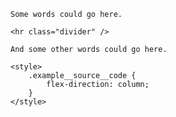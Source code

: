 ```svelte example raised hideStyle
Some words could go here.

<hr class="divider" />

And some other words could go here.

<style>
	.example__source__code {
		flex-direction: column;
	}
</style>
```

